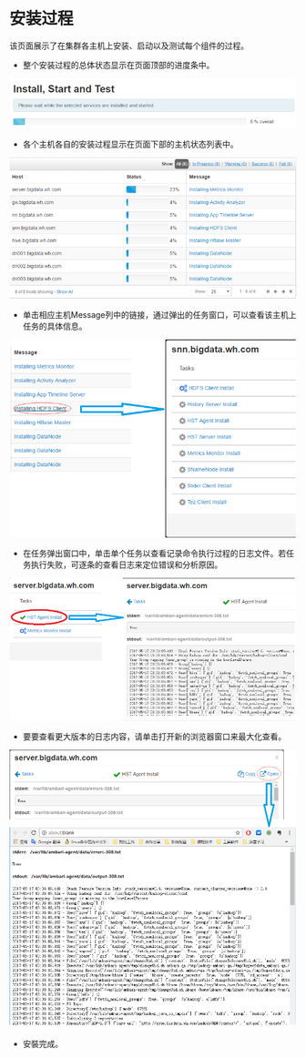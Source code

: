 # 安装过程

该页面展示了在集群各主机上安装、启动以及测试每个组件的过程。

* 整个安装过程的总体状态显示在页面顶部的进度条中。

![](/assets/4.12-top.png)

* 各个主机各自的安装过程显示在页面下部的主机状态列表中。

![](/assets/4.12-host-list.png)

* 单击相应主机Message列中的链接，通过弹出的任务窗口，可以查看该主机上任务的具体信息。

![](/assets/4.12-host-tasklist.png)

* 在任务弹出窗口中，单击单个任务以查看记录命令执行过程的日志文件。若任务执行失败，可逐条的查看日志来定位错误和分析原因。

![](/assets/4.12-task-info.png)

* 要要查看更大版本的日志内容，请单击打开新的浏览器窗口来最大化查看。

![](/assets/4-12-log-max.png)

* 安裝完成。



